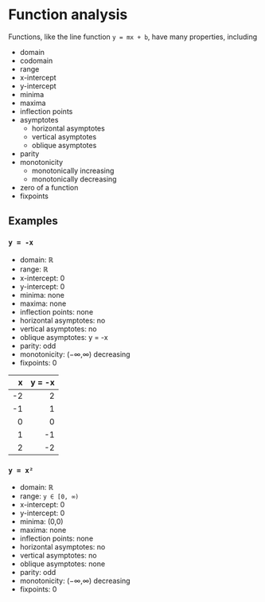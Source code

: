# Function analysis

Functions, like the line function `y = mx + b`, have many properties, including
- domain
- codomain
- range
- x-intercept
- y-intercept
- minima
- maxima
- inflection points
- asymptotes
  - horizontal asymptotes
  - vertical asymptotes
  - oblique asymptotes
- parity
- monotonicity
  - monotonically increasing
  - monotonically decreasing
- zero of a function
- fixpoints


## Examples

### `y = -x`
- domain: ℝ
- range: ℝ
- x-intercept: 0
- y-intercept: 0
- minima: none
- maxima: none
- inflection points: none
- horizontal asymptotes: no
- vertical asymptotes: no
- oblique asymptotes: y = -x
- parity: odd
- monotonicity: (−∞,∞) decreasing
- fixpoints: 0


x  | y = -x
--:|--------:
-2 |  2
-1 |  1
 0 |  0
 1 | -1
 2 | -2

### `y = x²`
- domain: ℝ
- range: `y ∈ [0, ∞)`
- x-intercept: 0
- y-intercept: 0
- minima: (0,0)
- maxima: none
- inflection points: none
- horizontal asymptotes: no
- vertical asymptotes: no
- oblique asymptotes: none
- parity: odd
- monotonicity: (−∞,∞) decreasing
- fixpoints: 0
